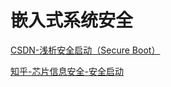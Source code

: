 #  嵌入式系统安全

[CSDN-浅析安全启动（Secure Boot）](https://blog.csdn.net/lpwsw/article/details/123903397?ops_request_misc=%257B%2522request%255Fid%2522%253A%2522166900917516782429712044%2522%252C%2522scm%2522%253A%252220140713.130102334..%2522%257D&request_id=166900917516782429712044&biz_id=0&utm_medium=distribute.pc_search_result.none-task-blog-2~all~top_click~default-1-123903397-null-null.142^v65^opensearch_v2,201^v3^add_ask,213^v2^t3_control1&utm_term=secure%20boot&spm=1018.2226.3001.4187)

[知乎-芯片信息安全-安全启动](https://zhuanlan.zhihu.com/p/536007837)